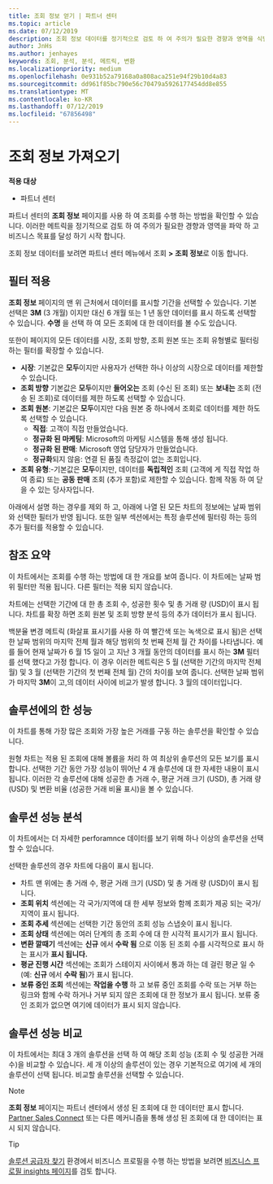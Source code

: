 ```yaml
---
title: 조회 정보 얻기 | 파트너 센터
ms.topic: article
ms.date: 07/12/2019
description: 조회 정보 데이터를 정기적으로 검토 하 여 주의가 필요한 경향과 영역을 식별 하 고 비즈니스 목표를 달성 하기 시작 합니다.
author: JnHs
ms.author: jenhayes
keywords: 조회, 분석, 분석, 메트릭, 변환
ms.localizationpriority: medium
ms.openlocfilehash: 0e931b52a79168a0a808aca251e94f29b10d4a83
ms.sourcegitcommit: dd961f85bc790e56c70479a5926177454dd8e855
ms.translationtype: MT
ms.contentlocale: ko-KR
ms.lasthandoff: 07/12/2019
ms.locfileid: "67856498"
---
```

# <a name="get-referral-insights"></a>조회 정보 가져오기

**적용 대상**

- 파트너 센터

파트너 센터의 **조회 정보** 페이지를 사용 하 여 조회를 수행 하는 방법을 확인할 수 있습니다. 이러한 메트릭을 정기적으로 검토 하 여 주의가 필요한 경향과 영역을 파악 하 고 비즈니스 목표를 달성 하기 시작 합니다.

조회 정보 데이터를 보려면 파트너 센터 메뉴에서 조회 **> 조회 정보**로 이동 합니다.

## <a name="apply-filters"></a>필터 적용

**조회 정보** 페이지의 맨 위 근처에서 데이터를 표시할 기간을 선택할 수 있습니다. 기본 선택은 **3M** (3 개월) 이지만 대신 6 개월 또는 1 년 동안 데이터를 표시 하도록 선택할 수 있습니다. **수명** 을 선택 하 여 모든 조회에 대 한 데이터를 볼 수도 있습니다.

또한이 페이지의 모든 데이터를 시장, 조회 방향, 조회 원본 또는 조회 유형별로 필터링 하는 필터를 확장할 수 있습니다.
- **시장**: 기본값은 **모두**이지만 사용자가 선택한 하나 이상의 시장으로 데이터를 제한할 수 있습니다.
- **조회 방향** 기본값은 **모두**이지만 **들어오는** 조회 (수신 된 조회) 또는 **보내는** 조회 (전송 된 조회)로 데이터를 제한 하도록 선택할 수 있습니다.
- **조회 원본**: 기본값은 **모두**이지만 다음 원본 중 하나에서 조회로 데이터를 제한 하도록 선택할 수 있습니다.
  - **직접**: 고객이 직접 만들었습니다.
  - **정규화 된 마케팅**: Microsoft의 마케팅 시스템을 통해 생성 됩니다.
  - **정규화 된 판매**: Microsoft 영업 담당자가 만들었습니다.
  - **정규화**되지 않음: 연결 된 품질 측정값이 없는 조회입니다.
- **조회 유형**:-기본값은 **모두**이지만, 데이터를 **독립적인** 조회 (고객에 게 직접 작업 하 여 종료) 또는 **공동 판매** 조회 (추가 포함)로 제한할 수 있습니다. 함께 작동 하 여 닫을 수 있는 당사자입니다.

아래에서 설명 하는 경우를 제외 하 고, 아래에 나열 된 모든 차트의 정보에는 날짜 범위와 선택한 필터가 반영 됩니다. 또한 일부 섹션에서는 특정 솔루션에 필터링 하는 등의 추가 필터를 적용할 수 있습니다.

## <a name="referrals-summary"></a>참조 요약

이 차트에서는 조회를 수행 하는 방법에 대 한 개요를 보여 줍니다. 이 차트에는 날짜 범위 필터만 적용 됩니다. 다른 필터는 적용 되지 않습니다. 

차트에는 선택한 기간에 대 한 총 조회 수, 성공한 횟수 및 총 거래 량 (USD)이 표시 됩니다. 차트를 확장 하면 조회 원본 및 조회 방향 분석 등의 추가 데이터가 표시 됩니다. 

백분율 변경 메트릭 (화살표 표시기를 사용 하 여 빨간색 또는 녹색으로 표시 됨)은 선택한 날짜 범위의 마지막 전체 월과 해당 범위의 첫 번째 전체 월 간 차이를 나타냅니다. 예를 들어 현재 날짜가 6 월 15 일이 고 지난 3 개월 동안의 데이터를 표시 하는 **3M** 필터를 선택 했다고 가정 합니다. 이 경우 이러한 메트릭은 5 월 (선택한 기간의 마지막 전체 월) 및 3 월 (선택한 기간의 첫 번째 전체 월) 간의 차이를 보여 줍니다. 선택한 날짜 범위가 마지막 **3M**이 고,의 데이터 사이에 비교가 발생 합니다. 3 월의 데이터입니다.

## <a name="performance-by-solution"></a>솔루션에의 한 성능

이 차트를 통해 가장 많은 조회와 가장 높은 거래를 구동 하는 솔루션을 확인할 수 있습니다.

원형 차트는 적용 된 조회에 대해 볼륨을 처리 하 여 최상위 솔루션의 모든 보기를 표시 합니다. 선택한 기간 동안 가장 성능이 뛰어난 4 개 솔루션에 대 한 자세한 내용이 표시 됩니다. 이러한 각 솔루션에 대해 성공한 총 거래 수, 평균 거래 크기 (USD), 총 거래 량 (USD) 및 변환 비율 (성공한 거래 비율 표시)을 볼 수 있습니다.

## <a name="solution-performance-breakdown"></a>솔루션 성능 분석

이 차트에서는 더 자세한 perforamnce 데이터를 보기 위해 하나 이상의 솔루션을 선택할 수 있습니다.

선택한 솔루션의 경우 차트에 다음이 표시 됩니다.
- 차트 맨 위에는 총 거래 수, 평균 거래 크기 (USD) 및 총 거래 량 (USD)이 표시 됩니다.
- **조회 위치** 섹션에는 각 국가/지역에 대 한 세부 정보와 함께 조회가 제공 되는 국가/지역이 표시 됩니다.
- **조회 추세** 섹션에는 선택한 기간 동안의 조회 성능 스냅숏이 표시 됩니다.
- **조회 상태** 섹션에는 여러 단계의 총 조회 수에 대 한 시각적 표시기가 표시 됩니다.
- **변환 깔때기** 섹션에는 **신규** 에서 **수락 됨** 으로 이동 된 조회 수를 시각적으로 표시 하는 표시가 **표시 됩니다.**
- **평균 진행 시간** 섹션에는 조회가 스테이지 사이에서 통과 하는 데 걸린 평균 일 수 (예: **신규** 에서 **수락 됨**)가 표시 됩니다.
- **보류 중인 조회** 섹션에는 **작업을 수행** 하 고 보류 중인 조회를 수락 또는 거부 하는 링크와 함께 수락 하거나 거부 되지 않은 조회에 대 한 정보가 표시 됩니다. 보류 중인 조회가 없으면 여기에 데이터가 표시 되지 않습니다.

## <a name="solution-performance-comparison"></a>솔루션 성능 비교

이 차트에서는 최대 3 개의 솔루션을 선택 하 여 해당 조회 성능 (조회 수 및 성공한 거래 수)을 비교할 수 있습니다. 세 개 이상의 솔루션이 있는 경우 기본적으로 여기에 세 개의 솔루션이 선택 됩니다. 비교할 솔루션을 선택할 수 있습니다.

> [!NOTE]
> **조회 정보** 페이지는 파트너 센터에서 생성 된 조회에 대 한 데이터만 표시 합니다. [Partner Sales Connect](https://support.microsoft.com/help/3170447/learn-to-use-partner-center-sales-connect) 또는 다른 메커니즘을 통해 생성 된 조회에 대 한 데이터는 표시 되지 않습니다.

> [!TIP]
> [솔루션 공급자 찾기](https://www.microsoft.com/solution-providers/home) 환경에서 비즈니스 프로필을 수행 하는 방법을 보려면 [비즈니스 프로필 insights 페이지](analyze-your-marketing-profile.md)를 검토 합니다.
